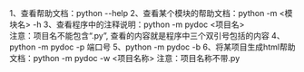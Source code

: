 1、查看帮助文档：python --help
2、查看某个模块的帮助文档：python -m <模块名> -h
3、查看程序中的注释说明：python -m pydoc <项目名>  
   注意：项目名不能包含“.py”, 查看的内容就是程序中三个双引号包括的内容
4、python -m pydoc -p 端口号
5、python -m pydoc -b
6、将某项目生成html帮助文档：python -m pydoc -w <项目名称>
   注意：项目名称不带.py
